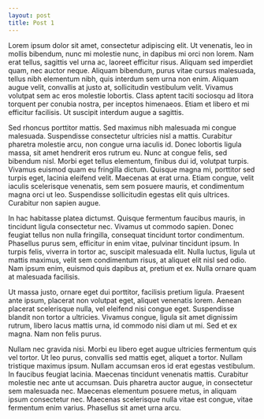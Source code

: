 ```yaml
---
layout: post
title: Post 1
---
```


Lorem ipsum dolor sit amet, consectetur adipiscing elit. Ut venenatis, leo in mollis bibendum, nunc mi molestie nunc, in dapibus mi orci non lorem. Nam erat tellus, sagittis vel urna ac, laoreet efficitur risus. Aliquam sed imperdiet quam, nec auctor neque. Aliquam bibendum, purus vitae cursus malesuada, tellus nibh elementum nibh, quis interdum sem urna non enim. Aliquam augue velit, convallis at justo at, sollicitudin vestibulum velit. Vivamus volutpat sem ac eros molestie lobortis. Class aptent taciti sociosqu ad litora torquent per conubia nostra, per inceptos himenaeos. Etiam et libero et mi efficitur facilisis. Ut suscipit interdum augue a sagittis.

Sed rhoncus porttitor mattis. Sed maximus nibh malesuada mi congue malesuada. Suspendisse consectetur ultricies nisl a mattis. Curabitur pharetra molestie arcu, non congue urna iaculis id. Donec lobortis ligula massa, sit amet hendrerit eros rutrum eu. Nunc at congue felis, sed bibendum nisl. Morbi eget tellus elementum, finibus dui id, volutpat turpis. Vivamus euismod quam eu fringilla dictum. Quisque magna mi, porttitor sed turpis eget, lacinia eleifend velit. Maecenas at erat urna. Etiam congue, velit iaculis scelerisque venenatis, sem sem posuere mauris, et condimentum magna orci ut leo. Suspendisse sollicitudin egestas elit quis ultrices. Curabitur non sapien augue.

In hac habitasse platea dictumst. Quisque fermentum faucibus mauris, in tincidunt ligula consectetur nec. Vivamus ut commodo sapien. Donec feugiat tellus non nulla fringilla, consequat tincidunt tortor condimentum. Phasellus purus sem, efficitur in enim vitae, pulvinar tincidunt ipsum. In turpis felis, viverra in tortor ac, suscipit malesuada elit. Nulla luctus, ligula ut mattis maximus, velit sem condimentum risus, at aliquet elit nisl sed odio. Nam ipsum enim, euismod quis dapibus at, pretium et ex. Nulla ornare quam at malesuada facilisis.

Ut massa justo, ornare eget dui porttitor, facilisis pretium ligula. Praesent ante ipsum, placerat non volutpat eget, aliquet venenatis lorem. Aenean placerat scelerisque nulla, vel eleifend nisi congue eget. Suspendisse blandit non tortor a ultricies. Vivamus congue, ligula sit amet dignissim rutrum, libero lacus mattis urna, id commodo nisi diam ut mi. Sed et ex magna. Nam non felis purus.

Nullam nec gravida nisi. Morbi eu libero eget augue ultricies fermentum quis vel tortor. Ut leo purus, convallis sed mattis eget, aliquet a tortor. Nullam tristique maximus ipsum. Nullam accumsan eros id erat egestas vestibulum. In faucibus feugiat lacinia. Maecenas tincidunt venenatis mattis. Curabitur molestie nec ante ut accumsan. Duis pharetra auctor augue, in consectetur sem malesuada nec. Maecenas elementum posuere metus, in aliquam ipsum consectetur nec. Maecenas scelerisque nulla vitae est congue, vitae fermentum enim varius. Phasellus sit amet urna arcu.
